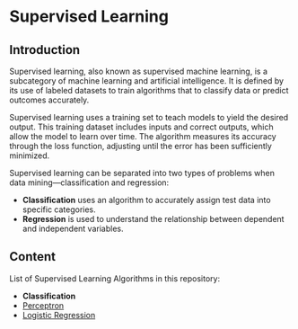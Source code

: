 # Supervised Learning

## Introduction

Supervised learning, also known as supervised machine learning, is a subcategory of machine learning and artificial intelligence. It is defined by its use of labeled datasets to train algorithms that to classify data or predict outcomes accurately.

Supervised learning uses a training set to teach models to yield the desired output. This training dataset includes inputs and correct outputs, which allow the model to learn over time. The algorithm measures its accuracy through the loss function, adjusting until the error has been sufficiently minimized.

Supervised learning can be separated into two types of problems when data mining—classification and regression:
- **Classification** uses an algorithm to accurately assign test data into specific categories.
- **Regression** is used to understand the relationship between dependent and independent variables.

## Content

List of Supervised Learning Algorithms in this repository:
- **Classification**
 - [Perceptron](https://github.com/YulinLi98/Sample_Repo/blob/main/supervised%20learning/Perceptron/Perceptron.ipynb)
 - [Logistic Regression]()
